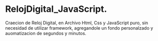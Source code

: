 # RelojDigital_JavaScript.
Craecion de Reloj Digital, en Archivo Html, Css y JavaScript puro, sin necesidad de utilizar framework, agregandole un fondo personalzado y auomatizacion de segundos y minutos.
